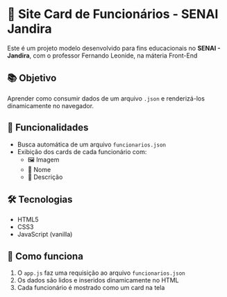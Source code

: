# 💼 Site Card de Funcionários - SENAI Jandira

Este é um projeto modelo desenvolvido para fins educacionais no **SENAI - Jandira**, com o professor Fernando Leonide, na máteria Front-End

## 📚 Objetivo
Aprender como consumir dados de um arquivo `.json` e renderizá-los dinamicamente no navegador.

## 🚀 Funcionalidades
- Busca automática de um arquivo `funcionarios.json`
- Exibição dos cards de cada funcionário com:
  - 🖼️ Imagem
  - 👤 Nome
  - 📝 Descrição

## 🛠️ Tecnologias
- HTML5
- CSS3
- JavaScript (vanilla)

## 🔄 Como funciona
1. O `app.js` faz uma requisição ao arquivo `funcionarios.json`
2. Os dados são lidos e inseridos dinamicamente no HTML
3. Cada funcionário é mostrado como um card na tela


